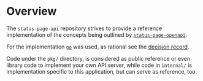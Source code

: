 # Overview

The `status-page-api` repository strives to provide a reference implementation of the concepts being outlined by [`status-page-openapi`](https://github.com/SovereignCloudStack/status-page-openapi).

For the implementation [`go`](https://go.dev/) was used, as rational see the [decision record](https://github.com/SovereignCloudStack/standards/blob/main/Standards/scs-0401-v1-status-page-reference-implementation-decision.md#programming-language).

Code under the `pkg/` directory, is considered as public reference or even library code to implement your own API server, while code in `internal/` is implementation specific to this application, but can serve as reference, too.
